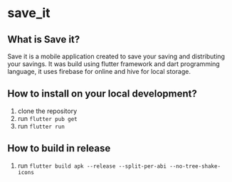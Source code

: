 # save_it

## What is Save it?

  Save it is a mobile application created to save your saving and distributing your savings.
  It was build using flutter framework and dart programming language, it uses firebase for online and hive for local storage.

## How to install on your local development?

  1. clone the repository
  2. run `flutter pub get`
  3. run `flutter run`

## How to build in release

1. run `flutter build apk --release --split-per-abi --no-tree-shake-icons`
